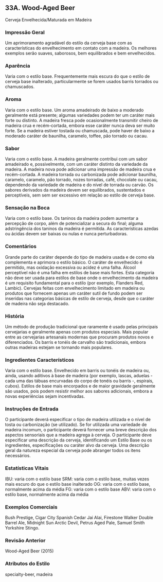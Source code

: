 ## 33A. Wood-Aged Beer
Cerveja Envelhecida/Maturada em Madeira

### Impressão Geral

Um aprimoramento agradável do estilo da cerveja base com as características do envelhecimento em contato com a madeira. Os melhores exemplos serão suaves, saborosos, bem equilibrados e bem envelhecidos.

### Aparência

Varia com o estilo base. Frequentemente mais escura do que o estilo de cerveja base inalterado, particularmente se forem usados barris torrados ou chamuscados.

### Aroma

Varia com o estilo base. Um aroma amadeirado de baixo a moderado geralmente está presente; algumas variedades podem ter um caráter mais forte ou distinto. A madeira fresca pode ocasionalmente transmitir cheiro de madeira crua e recém-cortada, embora esse caráter nunca deva ser muito forte. Se a madeira estiver tostada ou chamuscada, pode haver de baixo a moderado caráter de baunilha, caramelo, toffee, pão torrado ou cacau.

### Sabor

Varia com o estilo base. A madeira geralmente contribui com um sabor amadeirado e, possivelmente, com um caráter distinto da variedade da madeira. A madeira nova pode adicionar uma impressão de madeira crua e recém-cortada. A madeira torrada ou carbonizada pode adicionar baunilha, caramelo, caramelo, pão torrado, nozes torradas, café, chocolate ou cacau, dependendo da variedade de madeira e do nível de torrada ou carvão. Os sabores derivados da madeira devem ser equilibrados, sustentados e perceptíveis, sem sem ser excessivo em relação ao estilo de cerveja base.

### Sensação na Boca

Varia com o estilo base. Os taninos da madeira podem aumentar a percepção de corpo, além de potencializar a secura do final; alguma adstringência dos taninos da madeira é permitida. As características azedas ou ácidas devem ser baixas ou nulas e nunca perturbadoras.

### Comentários

Grande parte do caráter depende do tipo de madeira usada e de como ela complementa e aprimora o estilo básico. O caráter de envelhecido é permitido, mas oxidação excessiva ou acidez é uma falha. Álcool perceptível não é uma falha em estilos de base mais fortes. Esta categoria não deve ser usada para estilos de base onde o envelhecimento da madeira é um requisito fundamental para o estilo (por exemplo, Flanders Red, Lambic). Cervejas feitas com envelhecimento limitado em madeira ou produtos que fornecem apenas um caráter sutil de fundo podem ser inseridas nas categorias básicas de estilo de cerveja, desde que o caráter de madeira não seja destacado.

### História

Um método de produção tradicional que raramente é usado pelas principais cervejarias e geralmente apenas com produtos especiais. Mais popular entre as cervejarias artesanais modernas que procuram produtos novos e diferenciados. Os barris e tonéis de carvalho são tradicionais, embora outras madeiras estejam se tornando mais populares.

### Ingredientes Característicos

Varia com o estilo base. Envelhecido em barris ou tonéis de madeira ou, ainda, usando aditivos à base de madeira (por exemplo, lascas, aduelas - cada uma das tábuas encurvadas do corpo de tonéis ou barris -, espirais, cubos). Estilos de base mais encorpados e de maior gravidade geralmente são usados, pois podem resistir melhor aos sabores adicionais, embora a novas experiências sejam incentivadas.

### Instruções de Entrada

O participante deverá especificar o tipo de madeira utilizada e o nível de tosta ou carbonização (se utilizado). Se for utilizada uma variedade de madeira incomum, o participante deverá fornecer uma breve descrição dos aspectos sensoriais que a madeira agrega à cerveja. O participante deve especificar uma descrição da cerveja, identificando um Estilo Base ou os ingredientes, especificações ou caráter alvo da cerveja. Uma descrição geral da natureza especial da cerveja pode abranger todos os itens necessários.

### Estatísticas Vitais

IBU: varia com o estilo base
SRM: varia com o estilo base, muitas vezes mais escuro do que o estilo base inalterado
OG: varia com o estilo base, normalmente acima da média
FG: varia com o estilo base
ABV: varia com o estilo base, normalmente acima da média

### Exemplos Comerciais

Bush Prestige, Cigar City Spanish Cedar Jai Alai, Firestone Walker Double Barrel Ale, Midnight Sun Arctic Devil, Petrus Aged Pale, Samuel Smith Yorkshire Stingo.

### Revisão Anterior

Wood-Aged Beer (2015)

### Atributos do Estilo

specialty-beer, madeira